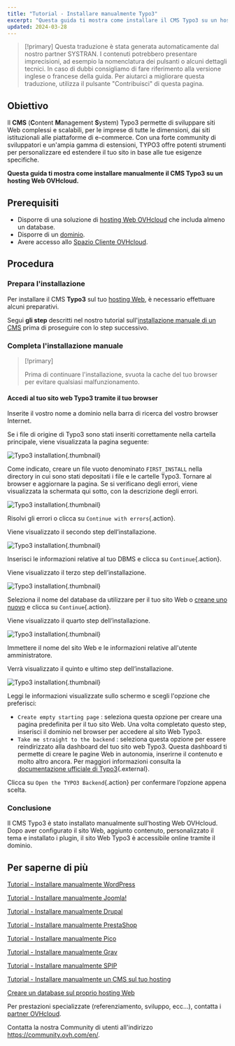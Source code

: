 ```yaml
---
title: "Tutorial - Installare manualmente Typo3"
excerpt: "Questa guida ti mostra come installare il CMS Typo3 su un hosting Web OVHcloud"
updated: 2024-03-28
---
```


> [!primary]
> Questa traduzione è stata generata automaticamente dal nostro partner SYSTRAN. I contenuti potrebbero presentare imprecisioni, ad esempio la nomenclatura dei pulsanti o alcuni dettagli tecnici. In caso di dubbi consigliamo di fare riferimento alla versione inglese o francese della guida. Per aiutarci a migliorare questa traduzione, utilizza il pulsante "Contribuisci" di questa pagina.
>

## Obiettivo

Il **CMS** (**C**ontent **M**anagement **S**ystem) Typo3 permette di sviluppare siti Web complessi e scalabili, per le imprese di tutte le dimensioni, dai siti istituzionali alle piattaforme di e-commerce. Con una forte community di sviluppatori e un'ampia gamma di estensioni, TYPO3 offre potenti strumenti per personalizzare ed estendere il tuo sito in base alle tue esigenze specifiche.

**Questa guida ti mostra come installare manualmente il CMS Typo3 su un hosting Web OVHcloud.**

## Prerequisiti

- Disporre di una soluzione di [hosting Web OVHcloud](hosting.) che includa almeno un database.
- Disporre di un [dominio](domains.).
- Avere accesso allo [Spazio Cliente OVHcloud](manager.).

## Procedura

### Prepara l'installazione

Per installare il CMS **Typo3** sul tuo [hosting Web](hosting.), è necessario effettuare alcuni preparativi.

Segui **gli step** descritti nel nostro tutorial sull'[installazione manuale di un CMS](cms_manual_installation1.) prima di proseguire con lo step successivo.

### Completa l'installazione manuale

> [!primary]
>
> Prima di continuare l'installazione, svuota la cache del tuo browser per evitare qualsiasi malfunzionamento.
>

#### Accedi al tuo sito web Typo3 tramite il tuo browser

Inserite il vostro nome a dominio nella barra di ricerca del vostro browser Internet.

Se i file di origine di Typo3 sono stati inseriti correttamente nella cartella principale, viene visualizzata la pagina seguente:

![Typo3 installation](install_step_one.png){.thumbnail}

Come indicato, creare un file vuoto denominato `FIRST_INSTALL` nella directory in cui sono stati depositati i file e le cartelle Typo3. Tornare al browser e aggiornare la pagina. Se si verificano degli errori, viene visualizzata la schermata qui sotto, con la descrizione degli errori.

![Typo3 installation](install_step_2_error.png){.thumbnail}

Risolvi gli errori o clicca su `Continue with errors`{.action}.

Viene visualizzato il secondo step dell’installazione.

![Typo3 installation](install_step_2.png){.thumbnail}

Inserisci le informazioni relative al tuo DBMS e clicca su `Continue`{.action}.

Viene visualizzato il terzo step dell’installazione.

![Typo3 installation](install_step_3.png){.thumbnail}

Seleziona il nome del database da utilizzare per il tuo sito Web o [creane uno nuovo](sql_create_database1.) e clicca su `Continue`{.action}.

Viene visualizzato il quarto step dell’installazione.

![Typo3 installation](install_step_4.png){.thumbnail}

Immettere il nome del sito Web e le informazioni relative all'utente amministratore.

Verrà visualizzato il quinto e ultimo step dell’installazione.

![Typo3 installation](install_step_5.png){.thumbnail}

Leggi le informazioni visualizzate sullo schermo e scegli l'opzione che preferisci:

- `Create empty starting page` : seleziona questa opzione per creare una pagina predefinita per il tuo sito Web. Una volta completato questo step, inserisci il dominio nel browser per accedere al sito Web Typo3.
- `Take me straight to the backend` : seleziona questa opzione per essere reindirizzato alla dashboard del tuo sito web Typo3. Questa dashboard ti permette di creare le pagine Web in autonomia, inserirne il contenuto e molto altro ancora. Per maggiori informazioni consulta la [documentazione ufficiale di Typo3](https://docs.typo3.org/Home/GettingStarted.html){.external}.

Clicca su `Open the TYPO3 Backend`{.action} per confermare l’opzione appena scelta.

### Conclusione

Il CMS Typo3 è stato installato manualmente sull’hosting Web OVHcloud. Dopo aver configurato il sito Web, aggiunto contenuto, personalizzato il tema e installato i plugin, il sito Web Typo3 è accessibile online tramite il dominio.

## Per saperne di più <a name="go-further"></a>

[Tutorial - Installare manualmente WordPress](cms_manual_installation_wordpress1.)

[Tutorial - Installare manualmente Joomla!](cms_manual_installation_joomla1.)

[Tutorial - Installare manualmente Drupal](cms_manual_installation_drupal1.)

[Tutorial - Installare manualmente PrestaShop](cms_manual_installation_prestashop1.)

[Tutorial - Installare manualmente Pico](cms_manual_installation_pico1.)

[Tutorial - Installare manualmente Grav](cms_manual_installation_grav1.)

[Tutorial - Installare manualmente SPIP](cms_manual_installation_spip1.)

[Tutorial - Installare manualmente un CMS sul tuo hosting](cms_manual_installation1.)

[Creare un database sul proprio hosting Web](sql_create_database1.)
 
Per prestazioni specializzate (referenziamento, sviluppo, ecc...), contatta i [partner OVHcloud](partner.).
 
Contatta la nostra Community di utenti all'indirizzo <https://community.ovh.com/en/>.